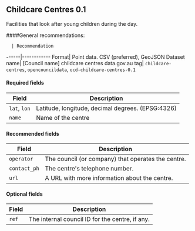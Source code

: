## Childcare Centres 0.1

Facilities that look after young children during the day.

####General recommendations:

      | Recommendation
------|------------
Format| Point data. CSV (preferred), GeoJSON
Dataset name| [Council name] childcare centres
data.gov.au tag| `childcare-centres`, `opencouncildata`, `ocd-childcare-centres-0.1`

#### Required fields

Field | Description
------|------------
`lat`, `lon`| Latitude, longitude, decimal degrees. (EPSG:4326) 
`name`| Name of the centre

#### Recommended fields
Field | Description
------|------------
`operator`| The council (or company) that operates the centre. 
`contact_ph`| The centre's telephone number.
`url`| A URL with more information about the centre.

#### Optional fields
Field | Description
------|------------
`ref`| The internal council ID for the centre, if any.
